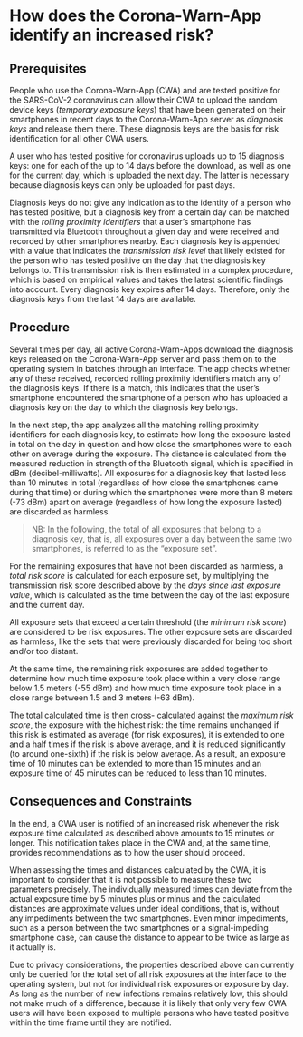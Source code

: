 # How does the Corona-Warn-App identify an increased risk?

## Prerequisites

People who use the Corona-Warn-App (CWA) and are tested positive for the SARS-CoV-2 coronavirus can allow their CWA to upload the random device keys (*temporary exposure keys*) that have been generated on their smartphones in recent days to the Corona-Warn-App server as *diagnosis keys* and release them there. These diagnosis keys are the basis for risk identification for all other CWA users.

A user who has tested positive for coronavirus uploads up to 15 diagnosis keys: one for each of the up to 14 days before the download, as well as one for the current day, which is uploaded the next day. The latter is necessary because diagnosis keys can only be uploaded for past days.

Diagnosis keys do not give any indication as to the identity of a person who has tested positive, but a diagnosis key from a certain day can be matched with the *rolling proximity identifiers* that a user’s smartphone has transmitted via Bluetooth throughout a given day and were received and recorded by other smartphones nearby. Each diagnosis key is appended with a value that indicates the *transmission risk level* that likely existed for the person who has tested positive on the day that the diagnosis key belongs to. This transmission risk is then estimated in a complex procedure, which is based on empirical values and takes the latest scientific findings into account. Every diagnosis key expires after 14 days. Therefore, only the diagnosis keys from the last 14 days are available.

## Procedure

Several times per day, all active Corona-Warn-Apps download the diagnosis keys released on the Corona-Warn-App server and pass them on to the operating system in batches through an interface. The app checks whether any of these received, recorded rolling proximity identifiers match any of the diagnosis keys. If there is a match, this indicates that the user’s smartphone encountered the smartphone of a person who has uploaded a diagnosis key on the day to which the diagnosis key belongs.

In the next step, the app analyzes all the matching rolling proximity identifiers for each diagnosis key, to estimate how long the exposure lasted in total on the day in question and how close the smartphones were to each other on average during the exposure. The distance is calculated from the measured reduction in strength of the Bluetooth signal, which is specified in dBm (decibel-milliwatts). All exposures for a diagnosis key that lasted less than 10 minutes in total (regardless of how close the smartphones came during that time) or during which the smartphones were more than 8 meters (-73 dBm) apart on average (regardless of how long the exposure lasted) are discarded as harmless.

> NB: In the following, the total of all exposures that belong to a diagnosis key, that is, all exposures over a day between the same two smartphones, is referred to as the “exposure set”.

For the remaining exposures that have not been discarded as harmless, a *total risk score* is calculated for each exposure set, by multiplying the transmission risk score described above by the *days since last exposure value*, which is calculated as the time between the day of the last exposure and the current day.

All exposure sets that exceed a certain threshold (the *minimum risk score*) are considered to be risk exposures. The other exposure sets are discarded as harmless, like the sets that were previously discarded for being too short and/or too distant.

At the same time, the remaining risk exposures are added together to determine how much time exposure took place within a very close range below 1.5 meters (-55 dBm) and how much time exposure took place in a close range between 1.5 and 3 meters (-63 dBm).

The total calculated time is then cross- calculated against the *maximum risk score*, the exposure with the highest risk: the time remains unchanged if this risk is estimated as average (for risk exposures), it is extended to one and a half times if the risk is above average, and it is reduced significantly (to around one-sixth) if the risk is below average. As a result, an exposure time of 10 minutes can be extended to more than 15 minutes and an exposure time of 45 minutes can be reduced to less than 10 minutes.

## Consequences and Constraints

In the end, a CWA user is notified of an increased risk whenever the risk exposure time calculated as described above amounts to 15 minutes or longer. This notification takes place in the CWA and, at the same time, provides recommendations as to how the user should proceed.

When assessing the times and distances calculated by the CWA, it is important to consider that it is not possible to measure these two parameters precisely. The individually measured times can deviate from the actual exposure time by 5 minutes plus or minus and the calculated distances are approximate values under ideal conditions, that is, without any impediments between the two smartphones. Even minor impediments, such as a person between the two smartphones or a signal-impeding smartphone case, can cause the distance to appear to be twice as large as it actually is.

Due to privacy considerations, the properties described above can currently only be queried for the total set of all risk exposures at the interface to the operating system, but not for individual risk exposures or exposure by day. As long as the number of new infections remains relatively low, this should not make much of a difference, because it is likely that only very few CWA users will have been exposed to multiple persons who have tested positive within the time frame until they are notified.
